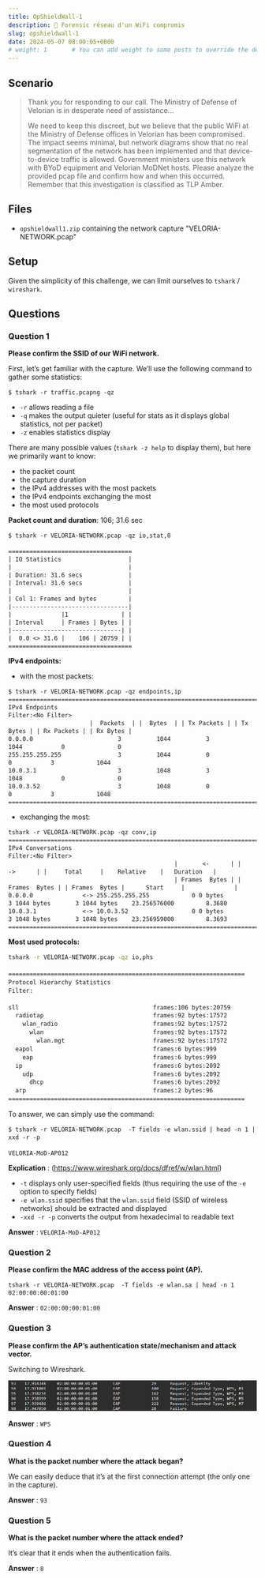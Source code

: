 ```yaml
---
title: OpShieldWall-1
description: 🛜 Forensic réseau d'un WiFi compromis
slug: opshieldwall-1
date: 2024-05-07 08:00:05+0000
# weight: 1       # You can add weight to some posts to override the default sorting (date descending)
---
```


## Scenario
> Thank you for responding to our call. The Ministry of Defense of Velorian is in desperate need of assistance...
>
> We need to keep this discreet, but we believe that the public WiFi at the Ministry of Defense offices in Velorian has been compromised. The impact seems minimal, but network diagrams show that no real segmentation of the network has been implemented and that device-to-device traffic is allowed. Government ministers use this network with BYoD equipment and Velorian MoDNet hosts. Please analyze the provided pcap file and confirm how and when this occurred. Remember that this investigation is classified as TLP Amber.

## Files
- `opshieldwall1.zip` containing the network capture "VELORIA-NETWORK.pcap"

## Setup
Given the simplicity of this challenge, we can limit ourselves to `tshark` / `wireshark`.

## Questions

### Question 1
**Please confirm the SSID of our WiFi network.**

First, let’s get familiar with the capture. We’ll use the following command to gather some statistics:
```shell
$ tshark -r traffic.pcapng -qz
```
- `-r` allows reading a file
- `-q` makes the output quieter (useful for stats as it displays global statistics, not per packet)
- `-z` enables statistics display

There are many possible values (`tshark -z help` to display them), but here we primarily want to know:
- the packet count
- the capture duration
- the IPv4 addresses with the most packets
- the IPv4 endpoints exchanging the most
- the most used protocols

**Packet count and duration**: 106; 31.6 sec

```shell
$ tshark -r VELORIA-NETWORK.pcap -qz io,stat,0

===================================
| IO Statistics                   |
|                                 |
| Duration: 31.6 secs             |
| Interval: 31.6 secs             |
|                                 |
| Col 1: Frames and bytes         |
|---------------------------------|
|              |1               | |
| Interval     | Frames | Bytes | |
|-------------------------------| |
|  0.0 <> 31.6 |    106 | 20759 | |
===================================
```

**IPv4 endpoints:**
- with the most packets: 
```shell
$ tshark -r VELORIA-NETWORK.pcap -qz endpoints,ip       
================================================================================
IPv4 Endpoints
Filter:<No Filter>
                       |  Packets  | |  Bytes  | | Tx Packets | | Tx Bytes | | Rx Packets | | Rx Bytes |
0.0.0.0                        3          1044          3            1044           0               0   
255.255.255.255                3          1044          0               0           3            1044   
10.0.3.1                       3          1048          3            1048           0               0   
10.0.3.52                      3          1048          0               0           3            1048   
================================================================================
```

- exchanging the most: 
```shell
tshark -r VELORIA-NETWORK.pcap -qz conv,ip              
================================================================================
IPv4 Conversations
Filter:<No Filter>
                                               |       <-      | |       ->      | |     Total     |    Relative    |   Duration   |
                                               | Frames  Bytes | | Frames  Bytes | | Frames  Bytes |      Start     |              |
0.0.0.0              <-> 255.255.255.255            0 0 bytes         3 1044 bytes       3 1044 bytes    23.256576000         8.3680
10.0.3.1             <-> 10.0.3.52                  0 0 bytes         3 1048 bytes       3 1048 bytes    23.256959000         8.3693
================================================================================
```

**Most used protocols:**
```bash
tshark -r VELORIA-NETWORK.pcap -qz io,phs        

===================================================================
Protocol Hierarchy Statistics
Filter: 

sll                                      frames:106 bytes:20759
  radiotap                               frames:92 bytes:17572
    wlan_radio                           frames:92 bytes:17572
      wlan                               frames:92 bytes:17572
        wlan.mgt                         frames:92 bytes:17572
  eapol                                  frames:6 bytes:999
    eap                                  frames:6 bytes:999
  ip                                     frames:6 bytes:2092
    udp                                  frames:6 bytes:2092
      dhcp                               frames:6 bytes:2092
  arp                                    frames:2 bytes:96
===================================================================

```

To answer, we can simply use the command:
```shell
$ tshark -r VELORIA-NETWORK.pcap  -T fields -e wlan.ssid | head -n 1 | xxd -r -p

VELORIA-MoD-AP012
```

**Explication** :
(https://www.wireshark.org/docs/dfref/w/wlan.html)
- `-t` displays only user-specified fields (thus requiring the use of the `-e` option to specify fields)
- `-e wlan.ssid` specifies that the `wlan.ssid` field (SSID of wireless networks) should be extracted and displayed
- `-xxd -r -p` converts the output from hexadecimal to readable text

**Answer** : 
``VELORIA-MoD-AP012``	

### Question 2
**Please confirm the MAC address of the access point (AP).**

```shell
tshark -r VELORIA-NETWORK.pcap  -T fields -e wlan.sa | head -n 1
02:00:00:00:01:00
```

**Answer** : 
``02:00:00:00:01:00``	

### Question 3
**Please confirm the AP’s authentication state/mechanism and attack vector.**

Switching to Wireshark.

![EAP Sequence (Extensible Authentication Protocol)](pictures/image.png)

**Answer** : 
``WPS``	

### Question 4
**What is the packet number where the attack began?**

We can easily deduce that it’s at the first connection attempt (the only one in the capture).

**Answer** : 
``93``	


### Question 5
**What is the packet number where the attack ended?**

It’s clear that it ends when the authentication fails.

**Answer** : 
``8``	
